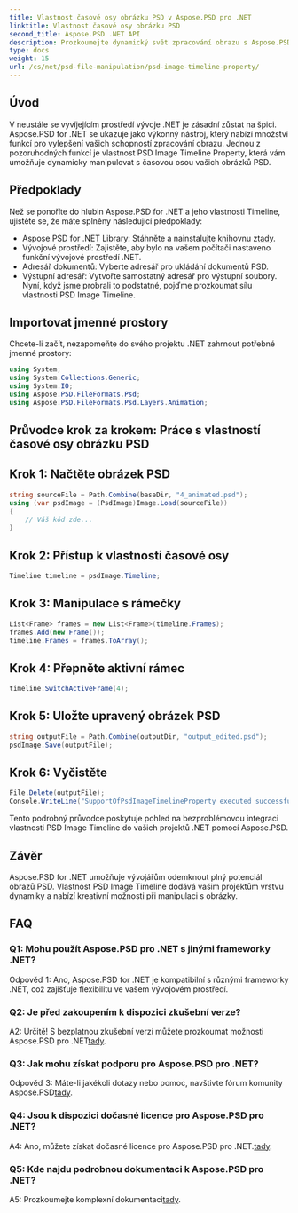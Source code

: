 ```yaml
---
title: Vlastnost časové osy obrázku PSD v Aspose.PSD pro .NET
linktitle: Vlastnost časové osy obrázku PSD
second_title: Aspose.PSD .NET API
description: Prozkoumejte dynamický svět zpracování obrazu s Aspose.PSD pro .NET. Manipulujte s časovými osami PSD bez námahy. Stáhněte si knihovnu nyní!
type: docs
weight: 15
url: /cs/net/psd-file-manipulation/psd-image-timeline-property/
---
```

## Úvod
V neustále se vyvíjejícím prostředí vývoje .NET je zásadní zůstat na špici. Aspose.PSD for .NET se ukazuje jako výkonný nástroj, který nabízí množství funkcí pro vylepšení vašich schopností zpracování obrazu. Jednou z pozoruhodných funkcí je vlastnost PSD Image Timeline Property, která vám umožňuje dynamicky manipulovat s časovou osou vašich obrázků PSD.
## Předpoklady
Než se ponoříte do hlubin Aspose.PSD for .NET a jeho vlastnosti Timeline, ujistěte se, že máte splněny následující předpoklady:
-  Aspose.PSD for .NET Library: Stáhněte a nainstalujte knihovnu z[tady](https://releases.aspose.com/psd/net/).
- Vývojové prostředí: Zajistěte, aby bylo na vašem počítači nastaveno funkční vývojové prostředí .NET.
- Adresář dokumentů: Vyberte adresář pro ukládání dokumentů PSD.
- Výstupní adresář: Vytvořte samostatný adresář pro výstupní soubory.
Nyní, když jsme probrali to podstatné, pojďme prozkoumat sílu vlastnosti PSD Image Timeline.
## Importovat jmenné prostory
Chcete-li začít, nezapomeňte do svého projektu .NET zahrnout potřebné jmenné prostory:
```csharp
using System;
using System.Collections.Generic;
using System.IO;
using Aspose.PSD.FileFormats.Psd;
using Aspose.PSD.FileFormats.Psd.Layers.Animation;
```
## Průvodce krok za krokem: Práce s vlastností časové osy obrázku PSD

## Krok 1: Načtěte obrázek PSD
```csharp
string sourceFile = Path.Combine(baseDir, "4_animated.psd");
using (var psdImage = (PsdImage)Image.Load(sourceFile))
{
    // Váš kód zde...
}
```
## Krok 2: Přístup k vlastnosti časové osy
```csharp
Timeline timeline = psdImage.Timeline;
```
## Krok 3: Manipulace s rámečky
```csharp
List<Frame> frames = new List<Frame>(timeline.Frames);
frames.Add(new Frame());
timeline.Frames = frames.ToArray();
```
## Krok 4: Přepněte aktivní rámec
```csharp
timeline.SwitchActiveFrame(4);
```
## Krok 5: Uložte upravený obrázek PSD
```csharp
string outputFile = Path.Combine(outputDir, "output_edited.psd");
psdImage.Save(outputFile);
```
## Krok 6: Vyčistěte
```csharp
File.Delete(outputFile);
Console.WriteLine("SupportOfPsdImageTimelineProperty executed successfully");
```
Tento podrobný průvodce poskytuje pohled na bezproblémovou integraci vlastnosti PSD Image Timeline do vašich projektů .NET pomocí Aspose.PSD.
## Závěr

Aspose.PSD for .NET umožňuje vývojářům odemknout plný potenciál obrazů PSD. Vlastnost PSD Image Timeline dodává vašim projektům vrstvu dynamiky a nabízí kreativní možnosti při manipulaci s obrázky.

## FAQ

### Q1: Mohu použít Aspose.PSD pro .NET s jinými frameworky .NET?

Odpověď 1: Ano, Aspose.PSD for .NET je kompatibilní s různými frameworky .NET, což zajišťuje flexibilitu ve vašem vývojovém prostředí.

### Q2: Je před zakoupením k dispozici zkušební verze?

 A2: Určitě! S bezplatnou zkušební verzí můžete prozkoumat možnosti Aspose.PSD pro .NET[tady](https://releases.aspose.com/).

### Q3: Jak mohu získat podporu pro Aspose.PSD pro .NET?

 Odpověď 3: Máte-li jakékoli dotazy nebo pomoc, navštivte fórum komunity Aspose.PSD[tady](https://forum.aspose.com/c/psd/34).

### Q4: Jsou k dispozici dočasné licence pro Aspose.PSD pro .NET?

 A4: Ano, můžete získat dočasné licence pro Aspose.PSD pro .NET.[tady](https://purchase.aspose.com/temporary-license/).

### Q5: Kde najdu podrobnou dokumentaci k Aspose.PSD pro .NET?

 A5: Prozkoumejte komplexní dokumentaci[tady](https://reference.aspose.com/psd/net/).